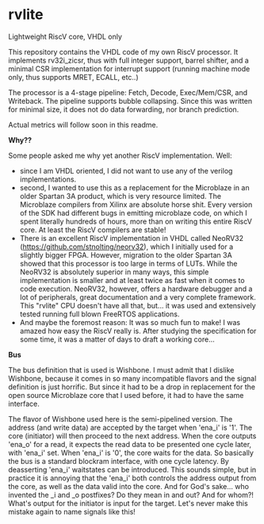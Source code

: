 # rvlite
Lightweight RiscV core, VHDL only

This repository contains the VHDL code of my own RiscV processor.
It implements rv32i_zicsr, thus with full integer support, barrel shifter, and a minimal CSR implementation for interrupt support (running machine mode only, thus supports MRET, ECALL, etc..)

The processor is a 4-stage pipeline: Fetch, Decode, Exec/Mem/CSR, and Writeback. The pipeline supports bubble collapsing. Since this was written for minimal size, it does not do data forwarding, nor branch prediction.

Actual metrics will follow soon in this readme.

**Why??**

Some people asked me why yet another RiscV implementation. Well:
* since I am VHDL oriented, I did not want to use any of the verilog implementations.
* second, I wanted to use this as a replacement for the Microblaze in an older Spartan 3A product, which is very resource limited. The Microblaze compilers from Xilinx are absolute horse shit. Every version of the SDK had different bugs in emitting microblaze code, on which I spent literally hundreds of hours, more than on writing this entire RiscV core. At least the RiscV compilers are stable!
* There is an excellent RiscV implementation in VHDL called NeoRV32 (https://github.com/stnolting/neorv32), which I initially used for a slightly bigger FPGA. However, migration to the older Spartan 3A showed that this processor is too large in terms of LUTs. While the NeoRV32 is absolutely superior in many ways, this simple implementation is smaller and at least twice as fast when it comes to code execution. NeoRV32, however, offers a hardware debugger and a lot of peripherals, great documentation and a very complete framework. This "rvlite" CPU doesn't have all that, but... it was used and extensively tested running full blown FreeRTOS applications.
* And maybe the foremost reason: It was so much fun to make! I was amazed how easy the RiscV really is. After studying the specification for some time, it was a matter of days to draft a working core...

**Bus**

The bus definition that is used is Wishbone. I must admit that I dislike Wishbone, because it comes in so many incompatible flavors and the signal definition is just horrific. But since it had to be a drop in replacement for the open source Microblaze core that I used before, it had to have the same interface.

The flavor of Wishbone used here is the semi-pipelined version. The address (and write data) are accepted by the target when 'ena_i' is '1'. The core (initiator) will then proceed to the next address.
When the core outputs 'ena_o' for a read, it expects the read data to be presented one cycle later, with 'ena_i' set. When 'ena_i' is '0', the core waits for the data.
So basically the bus is a standard blockram interface, with one cycle latency. By deasserting 'ena_i' waitstates can be introduced. This sounds simple, but in practice it is annoying that the 'ena_i' both controls the address output from the core, as well as the data valid into the core. And for God's sake... who invented the _i and _o postfixes? Do they mean in and out? And for whom?! What's output for the initiator is input for the target. Let's never make this mistake again to name signals like this!

